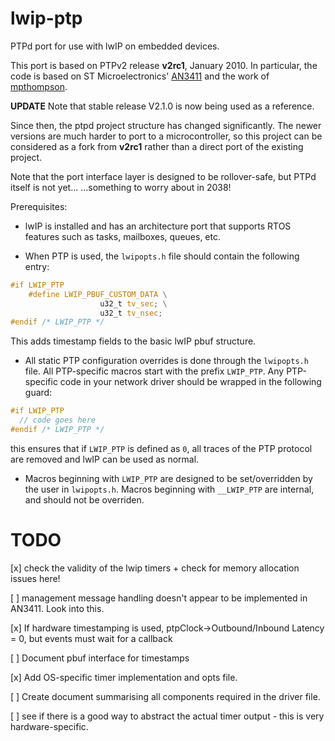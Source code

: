 # lwip-ptp
PTPd port for use with lwIP on embedded devices.

This port is based on PTPv2 release **v2rc1**, January 2010. In particular, the code is based on ST Microelectronics' [AN3411](http://www.bdtic.com/download/ST/AN3411.pdf) and the work of [mpthompson](https://github.com/mpthompson/stm32_f4_ptpd).

**UPDATE** Note that stable release V2.1.0 is now being used as a reference.

Since then, the ptpd project structure has changed significantly. The newer versions are much harder to port to a microcontroller, so this project can be considered as a fork from **v2rc1** rather than a direct port of the existing project.

Note that the port interface layer is designed to be rollover-safe, but PTPd itself is not yet... ...something to worry about in 2038!

Prerequisites:

- lwIP is installed and has an architecture port that supports RTOS features such as tasks, mailboxes, queues, etc.

- When PTP is used, the ```lwipopts.h``` file should contain the following entry:

```c
#if LWIP_PTP
    #define LWIP_PBUF_CUSTOM_DATA \
                    u32_t tv_sec; \
                    u32_t tv_nsec;
#endif /* LWIP_PTP */
```

  This adds timestamp fields to the basic lwIP pbuf structure.

- All static PTP configuration overrides is done through the ```lwipopts.h``` file. All PTP-specific     macros start with the prefix ```LWIP_PTP```. Any PTP-specific code in your network driver should be wrapped in the following guard:

```c
#if LWIP_PTP
  // code goes here
#endif /* LWIP_PTP */
```
  this ensures that if ```LWIP_PTP``` is defined as ```0```, all traces of the PTP protocol are removed and lwIP can be used as normal.

- Macros beginning with ```LWIP_PTP``` are designed to be set/overridden by the user in ```lwipopts.h```. Macros beginning with ```__LWIP_PTP``` are internal, and should not be overriden.

# TODO
[x] check the validity of the lwip timers + check for memory allocation issues here!

[ ] management message handling doesn't appear to be implemented in AN3411. Look into this.

[x] If hardware timestamping is used, ptpClock->Outbound/Inbound Latency = 0, but events must wait for a callback

[ ] Document pbuf interface for timestamps

[x] Add OS-specific timer implementation and opts file.

[ ] Create document summarising all components required in the driver file.

[ ] see if there is a good way to abstract the actual timer output - this is very hardware-specific.
